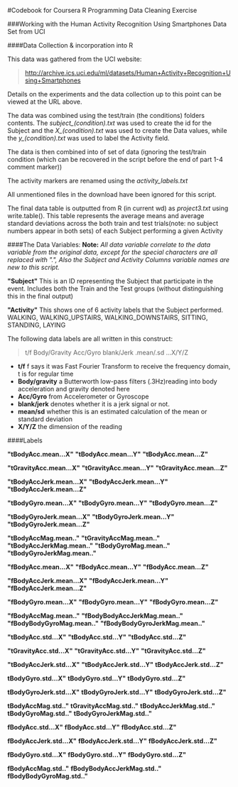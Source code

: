 #Codebook for Coursera R Programming Data Cleaning Exercise

###Working with the Human Activity Recognition Using Smartphones Data Set from UCI

####Data Collection & incorporation into R

This data was gathered from the UCI website:

>http://archive.ics.uci.edu/ml/datasets/Human+Activity+Recognition+Using+Smartphones

Details on the experiments and the data collection up to this point can be viewed at the URL above.

The data was combined using the test/train (the conditions) folders contents.  The *subject_(condition).txt* was used to create the id for the Subject and the *X_(condition).txt* was used to create the Data values, while the *y_(condition).txt* was used to label the Activity field.  

The data is then combined into of set of data (ignoring the test/train condition (which can be recovered in the script before the end of part 1-4 comment marker))

The activity markers are renamed using the *activity_labels.txt* 
 
All unmentioned files in the download have been ignored for this script.

The final data table is outputted from R (in current wd) as *project3.txt* using write.table().  This table represents the average means and average standard deviations across the both train and test trials(note: no subject numbers appear in both sets) of each Subject performing a given Activity


####The Data Variables:
**Note:** *All data variable correlate to the data variable from the original data, except for the special characters are all replaced with ".", Also the Subject and Activity Columns variable names are new to this script.*

**"Subject"**  This is an ID representing the Subject that participate in the event.  Includes both the Train and the Test groups (without distinguishing this in the final output)

**"Activity"**  This shows one of 6 activity labels that the Subject performed. 
WALKING, WALKING_UPSTAIRS, WALKING_DOWNSTAIRS, SITTING, STANDING, LAYING

The following data labels are all written in this construct:

>t/f Body/Gravity Acc/Gyro blank/Jerk .mean/.sd ...X/Y/Z


* **t/f** f says it was Fast Fourier Transform to receive the frequency domain, t is for regular time
* **Body/gravity** a Butterworth low-pass filters (.3Hz)reading into body acceleration and gravity denoted here
* **Acc/Gyro** from Accelerometer or Gyroscope
* **blank/jerk** denotes whether it is a jerk signal or not.
* **mean/sd** whether this is an estimated calculation of the mean or standard deviation
* **X/Y/Z** the dimension of the reading


####Labels


**"tBodyAcc.mean...X"**
**"tBodyAcc.mean...Y"**
**"tBodyAcc.mean...Z"**

**"tGravityAcc.mean...X"**
**"tGravityAcc.mean...Y"**
**"tGravityAcc.mean...Z"**

**"tBodyAccJerk.mean...X"**
**"tBodyAccJerk.mean...Y"**
**"tBodyAccJerk.mean...Z"**

**"tBodyGyro.mean...X"**
**"tBodyGyro.mean...Y"**
**"tBodyGyro.mean...Z"**

**"tBodyGyroJerk.mean...X"**
**"tBodyGyroJerk.mean...Y"**
**"tBodyGyroJerk.mean...Z"**

**"tBodyAccMag.mean.."**
**"tGravityAccMag.mean.."**
**"tBodyAccJerkMag.mean.."**
**"tBodyGyroMag.mean.."**
**"tBodyGyroJerkMag.mean.."**

**"fBodyAcc.mean...X"**
**"fBodyAcc.mean...Y"**
**"fBodyAcc.mean...Z"**

**"fBodyAccJerk.mean...X"**
**"fBodyAccJerk.mean...Y"**
**"fBodyAccJerk.mean...Z"**

**"fBodyGyro.mean...X"**
**"fBodyGyro.mean...Y"**
**"fBodyGyro.mean...Z"**

**"fBodyAccMag.mean.."**
**"fBodyBodyAccJerkMag.mean.."**
**"fBodyBodyGyroMag.mean.."**
**"fBodyBodyGyroJerkMag.mean.."**

**"tBodyAcc.std...X"**
**"tBodyAcc.std...Y"**
**"tBodyAcc.std...Z"**

**"tGravityAcc.std...X"**
**"tGravityAcc.std...Y"**
**"tGravityAcc.std...Z"**

**"tBodyAccJerk.std...X"**
**"tBodyAccJerk.std...Y"**
**tBodyAccJerk.std...Z"**

**tBodyGyro.std...X"**
**tBodyGyro.std...Y"**
**tBodyGyro.std...Z"**

**tBodyGyroJerk.std...X"**
**tBodyGyroJerk.std...Y"**
**tBodyGyroJerk.std...Z"**

**tBodyAccMag.std.."**
**tGravityAccMag.std.."**
**tBodyAccJerkMag.std.."**
**tBodyGyroMag.std.."**
**tBodyGyroJerkMag.std.."**

**fBodyAcc.std...X"**
**fBodyAcc.std...Y"**
**fBodyAcc.std...Z"**

**fBodyAccJerk.std...X"**
**fBodyAccJerk.std...Y"**
**fBodyAccJerk.std...Z"**

**fBodyGyro.std...X"**
**fBodyGyro.std...Y"**
**fBodyGyro.std...Z"**

**fBodyAccMag.std.."**
**fBodyBodyAccJerkMag.std.."**
**fBodyBodyGyroMag.std.."**
